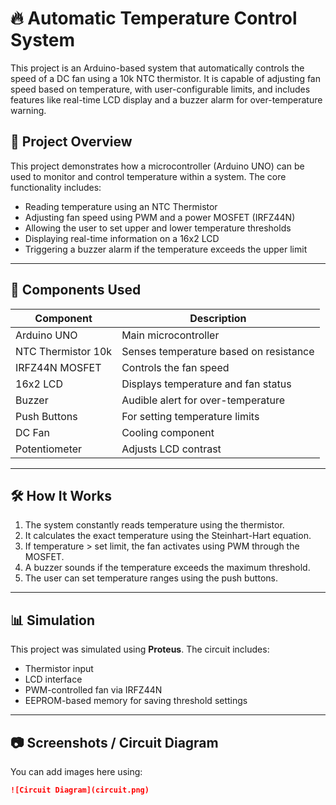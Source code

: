 # 🔥 Automatic Temperature Control System

This project is an Arduino-based system that automatically controls the speed of a DC fan using a 10k NTC thermistor. It is capable of adjusting fan speed based on temperature, with user-configurable limits, and includes features like real-time LCD display and a buzzer alarm for over-temperature warning.

## 📘 Project Overview

This project demonstrates how a microcontroller (Arduino UNO) can be used to monitor and control temperature within a system. The core functionality includes:

- Reading temperature using an NTC Thermistor
- Adjusting fan speed using PWM and a power MOSFET (IRFZ44N)
- Allowing the user to set upper and lower temperature thresholds
- Displaying real-time information on a 16x2 LCD
- Triggering a buzzer alarm if the temperature exceeds the upper limit

---

## 🧰 Components Used

| Component           | Description                                   |
|--------------------|-----------------------------------------------|
| Arduino UNO        | Main microcontroller                          |
| NTC Thermistor 10k | Senses temperature based on resistance        |
| IRFZ44N MOSFET     | Controls the fan speed                        |
| 16x2 LCD           | Displays temperature and fan status           |
| Buzzer             | Audible alert for over-temperature            |
| Push Buttons       | For setting temperature limits                |
| DC Fan             | Cooling component                             |
| Potentiometer      | Adjusts LCD contrast                          |

---

## 🛠️ How It Works

1. The system constantly reads temperature using the thermistor.
2. It calculates the exact temperature using the Steinhart-Hart equation.
3. If temperature > set limit, the fan activates using PWM through the MOSFET.
4. A buzzer sounds if the temperature exceeds the maximum threshold.
5. The user can set temperature ranges using the push buttons.

---

## 📊 Simulation

This project was simulated using **Proteus**. The circuit includes:

- Thermistor input
- LCD interface
- PWM-controlled fan via IRFZ44N
- EEPROM-based memory for saving threshold settings

---

## 📷 Screenshots / Circuit Diagram

You can add images here using:

```markdown
![Circuit Diagram](circuit.png)
